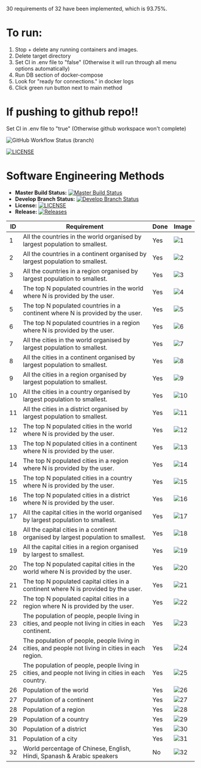 30 requirements of 32 have been implemented, which is 93.75%.

# To run:

1. Stop + delete any running containers and images.
2. Delete target directory
3. Set CI in .env file to "false" (Otherwise it will run through all menu options automatically)
4. Run DB section of docker-compose
5. Look for "ready for connections." in docker logs
6. Click green run button next to main method

# If pushing to github repo!!

Set CI in .env file to "true" (Otherwise github workspace won't complete)

![GitHub Workflow Status (branch)](https://img.shields.io/github/actions/workflow/status/jamnic1994/groupproject/main.yml?branch=master)

[![LICENSE](https://img.shields.io/github/license/jamnic1994/sem.svg?style=flat-square)](https://github.com/jamnic1994/groupproject/blob/master/LICENSE)

# Software Engineering Methods
- **Master Build Status:** [![Master Build Status](https://img.shields.io/github/actions/workflow/status/jamnic1994/groupproject/main.yml?branch=master)](https://github.com/jamnic1994/groupproject/tree/master)
- **Develop Branch Status:** [![Develop Branch Status](https://img.shields.io/github/actions/workflow/status/jamnic1994/groupproject/main.yml?branch=develop)](https://github.com/jamnic1994/groupproject/tree/develop)
- **License:** [![LICENSE](https://img.shields.io/github/license/jamnic1994/groupproject.svg?style=flat-square)](https://github.com/jamnic1994/groupproject/blob/master/LICENSE)
- **Release:** [![Releases](https://img.shields.io/github/release/jamnic1994/groupproject/all.svg?style=flat-square)](https://github.com/jamnic1994/groupproject/releases)

| ID | Requirement | Done | Image | 
| --- | --- | --- | --- |
| 1 | All the countries in the world organised by largest population to smallest. | Yes | ![1](https://github.com/jamnic1994/GroupProject/blob/master/images/img1.png) |
| 2 | All the countries in a continent organised by largest population to smallest. | Yes | ![2](https://github.com/jamnic1994/GroupProject/blob/master/images/img2.png) |
| 3 | All the countries in a region organised by largest population to smallest. | Yes | ![3](https://github.com/jamnic1994/GroupProject/blob/master/images/img3.png) |
| 4 | The top N populated countries in the world where N is provided by the user. | Yes | ![4](https://github.com/jamnic1994/GroupProject/blob/master/images/img4.png) |
| 5 | The top N populated countries in a continent where N is provided by the user. | Yes | ![5](https://github.com/jamnic1994/GroupProject/blob/master/images/img5.png) |
| 6 | The top N populated countries in a region where N is provided by the user. | Yes | ![6](https://github.com/jamnic1994/GroupProject/blob/master/images/img6.png) |
| 7 | All the cities in the world organised by largest population to smallest. | Yes | ![7](https://github.com/jamnic1994/GroupProject/blob/master/images/img7.png) |
| 8 | All the cities in a continent organised by largest population to smallest. | Yes | ![8](https://github.com/jamnic1994/GroupProject/blob/master/images/img8.png) |
| 9 | All the cities in a region organised by largest population to smallest. | Yes | ![9](https://github.com/jamnic1994/GroupProject/blob/master/images/img9.png) |
| 10 | All the cities in a country organised by largest population to smallest. | Yes | ![10](https://github.com/jamnic1994/GroupProject/blob/master/images/img01.png) |
| 11 | All the cities in a district organised by largest population to smallest. | Yes | ![11](https://github.com/jamnic1994/GroupProject/blob/master/images/img11.png) |
| 12 | The top N populated cities in the world where N is provided by the user. | Yes | ![12](https://github.com/jamnic1994/GroupProject/blob/master/images/img12.png) |
| 13 | The top N populated cities in a continent where N is provided by the user. | Yes | ![13](https://github.com/jamnic1994/GroupProject/blob/master/images/img13.png) |
| 14 | The top N populated cities in a region where N is provided by the user. | Yes | ![14](https://github.com/jamnic1994/GroupProject/blob/master/images/img14.png) |
| 15 | The top N populated cities in a country where N is provided by the user. | Yes | ![15](https://github.com/jamnic1994/GroupProject/blob/master/images/img15.png) |
| 16 | The top N populated cities in a district where N is provided by the user. | Yes | ![16](https://github.com/jamnic1994/GroupProject/blob/master/images/img16.png) |
| 17 | All the capital cities in the world organised by largest population to smallest. | Yes | ![17](https://github.com/jamnic1994/GroupProject/blob/master/images/img17.png) |
| 18 | All the capital cities in a continent organised by largest population to smallest. | Yes | ![18](https://github.com/jamnic1994/GroupProject/blob/master/images/img18.png) |
| 19 | All the capital cities in a region organised by largest to smallest. | Yes | ![19](https://github.com/jamnic1994/GroupProject/blob/master/images/img19.png) |
| 20 | The top N populated capital cities in the world where N is provided by the user. | Yes | ![20](https://github.com/jamnic1994/GroupProject/blob/master/images/img20.png) |
| 21 | The top N populated capital cities in a continent where N is provided by the user. | Yes | ![21](https://github.com/jamnic1994/GroupProject/blob/master/images/img21.png) |
| 22 | The top N populated capital cities in a region where N is provided by the user. | Yes | ![22](https://github.com/jamnic1994/GroupProject/blob/master/images/img22.png) |
| 23 | The population of people, people living in cities, and people not living in cities in each continent. | Yes | ![23](https://github.com/jamnic1994/GroupProject/blob/master/images/img23.png) |
| 24 | The population of people, people living in cities, and people not living in cities in each region. | Yes | ![24](https://github.com/jamnic1994/GroupProject/blob/master/images/img24.png) |
| 25 | The population of people, people living in cities, and people not living in cities in each country. | Yes | ![25](https://github.com/jamnic1994/GroupProject/blob/master/images/img25.png)  |
| 26 | Population of the world | Yes | ![26](https://github.com/jamnic1994/GroupProject/blob/master/images/img26.png) |
| 27 | Population of a continent | Yes | ![27](https://github.com/jamnic1994/GroupProject/blob/master/images/img27.png) |
| 28 | Population of a region | Yes | ![28](https://github.com/jamnic1994/GroupProject/blob/master/images/img28.png) |
| 29 | Population of a country | Yes | ![29](https://github.com/jamnic1994/GroupProject/blob/master/images/img29.png) |
| 30 | Population of a district | Yes | ![30](https://github.com/jamnic1994/GroupProject/blob/master/images/img30.png) |
| 31 | Population of a city | Yes | ![31](https://github.com/jamnic1994/GroupProject/blob/master/images/img31.png) |
| 32 | World percentage of Chinese, English, Hindi, Spanash & Arabic speakers | No | ![32](https://github.com/jamnic1994/GroupProject/blob/master/images/img32.png) |
